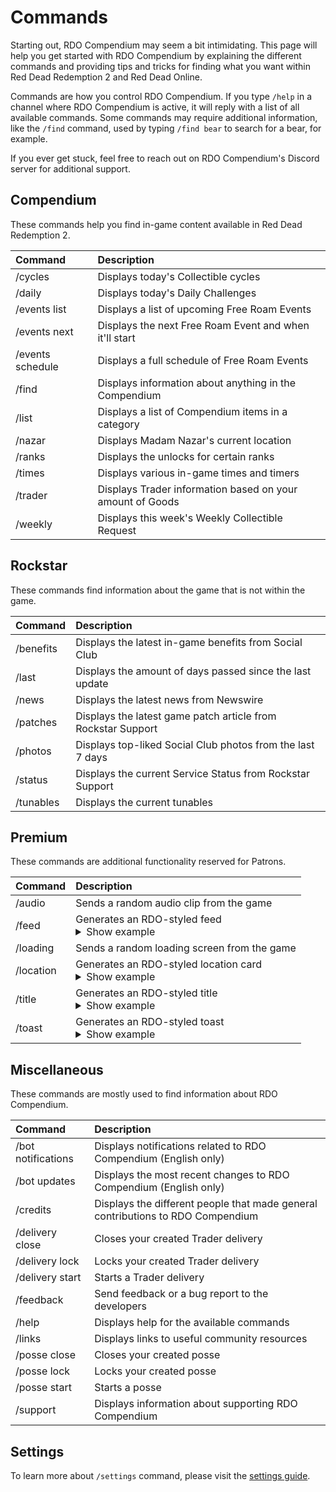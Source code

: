# Commands

Starting out, RDO Compendium may seem a bit intimidating. This page will help you get started with RDO Compendium by explaining the different commands and providing tips and tricks for finding what you want within Red Dead Redemption 2 and Red Dead Online.

Commands are how you control RDO Compendium. If you type `/help` in a channel where RDO Compendium is active, it will reply with a list of all available commands. Some commands may require additional information, like the `/find` command, used by typing `/find bear` to search for a bear, for example.

If you ever get stuck, feel free to reach out on RDO Compendium's Discord server for additional support.

## Compendium

These commands help you find in-game content available in Red Dead Redemption 2.

| Command          | Description                                               |
| :--------------- | :-------------------------------------------------------- |
| /cycles          | Displays today's Collectible cycles                       |
| /daily           | Displays today's Daily Challenges                         |
| /events list     | Displays a list of upcoming Free Roam Events              |
| /events next     | Displays the next Free Roam Event and when it'll start    |
| /events schedule | Displays a full schedule of Free Roam Events              |
| /find            | Displays information about anything in the Compendium     |
| /list            | Displays a list of Compendium items in a category         |
| /nazar           | Displays Madam Nazar's current location                   |
| /ranks           | Displays the unlocks for certain ranks                    |
| /times           | Displays various in-game times and timers                 |
| /trader          | Displays Trader information based on your amount of Goods |
| /weekly          | Displays this week's Weekly Collectible Request           |

## Rockstar

These commands find information about the game that is not within the game.

| Command   | Description                                                  |
| :-------- | :----------------------------------------------------------- |
| /benefits | Displays the latest in-game benefits from Social Club        |
| /last     | Displays the amount of days passed since the last update     |
| /news     | Displays the latest news from Newswire                       |
| /patches  | Displays the latest game patch article from Rockstar Support |
| /photos   | Displays top-liked Social Club photos from the last 7 days   |
| /status   | Displays the current Service Status from Rockstar Support    |
| /tunables | Displays the current tunables                                |

## Premium

These commands are additional functionality reserved for Patrons.

| Command   | Description                                                                                    |
| :-------- | :--------------------------------------------------------------------------------------------- |
| /audio    | Sends a random audio clip from the game                                                        |
| /feed     | Generates an RDO-styled feed<br /><details><summary>Show example</summary> ![Feed example](/img/wiki/feed-example.png)</details>                  |
| /loading  | Sends a random loading screen from the game                                                    |
| /location | Generates an RDO-styled location card<br /><details><summary>Show example</summary> ![Location example](/img/wiki/location-example.png)</details>  |
| /title    | Generates an RDO-styled title<br /><details><summary>Show example</summary> ![Title example](/img/wiki/title-example.png)</details>                |
| /toast    | Generates an RDO-styled toast<br /><details><summary>Show example</summary> ![Toast example](/img/wiki/toast-example.png)</details>                |

## Miscellaneous

These commands are mostly used to find information about RDO Compendium.

| Command            | Description                                                              |
| :----------------- | :----------------------------------------------------------------------- |
| /bot notifications | Displays notifications related to RDO Compendium (English only)          |
| /bot updates       | Displays the most recent changes to RDO Compendium (English only)        |
| /credits           | Displays the different people that made general contributions to RDO Compendium |
| /delivery close    | Closes your created Trader delivery                                      |
| /delivery lock     | Locks your created Trader delivery                                       |
| /delivery start    | Starts a Trader delivery                                                 |
| /feedback          | Send feedback or a bug report to the developers                          |
| /help              | Displays help for the available commands                                 |
| /links             | Displays links to useful community resources                             |
| /posse close       | Closes your created posse                                                |
| /posse lock        | Locks your created posse                                                 |
| /posse start       | Starts a posse                                                           |
| /support           | Displays information about supporting RDO Compendium                            |

## Settings

To learn more about `/settings` command, please visit the [settings guide](./settings).
